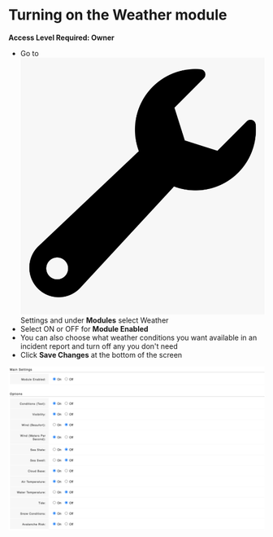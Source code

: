 # Turning on the Weather module

**Access Level Required: Owner**

* Go to ![](../../.gitbook/assets/wrench.png)Settings and under **Modules** select Weather
* Select ON or OFF for **Module Enabled** 
* You can also choose what weather conditions you want available in an incident report and turn off any you don't need
* Click **Save Changes** at the bottom of the screen 

![](../../.gitbook/assets/turning-on-weather-module.png)



